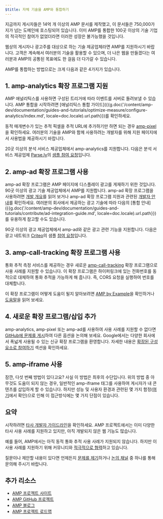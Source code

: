 ```yaml
---
$title: 자체 기술을 AMP와 통합하기
---
```


지금까지 게시자들은 14억 개 이상의 AMP 문서를 제작했고, 이 문서들은 750,000가지가 넘는 도메인에 호스팅되어 있습니다. 이미 AMP를 통합한 100곳 이상의 기술 기업의 적극적인 참여가 없었더라면 이러한 성장은 불가능했을 것입니다.

웹상의 게시자나 광고주를 대상으로 하는 기술 제공업체라면 AMP를 지원하시기 바랍니다. 고객은 계속해서 여러분의 기술을 활용할 수 있으며, 더 나은 웹을 만들겠다는 여러분과 AMP의 공통된 목표에도 한 걸음 더 다가갈 수 있습니다.

AMP를 통합하는 방법으로는 크게 다음과 같은 4가지가 있습니다.


## 1. amp-analytics 확장 프로그램 지원
AMP 애널리틱스를 사용하면 구성된 트리거에 따라 이벤트를 서버로 돌려보낼 수 있습니다. AMP 통합을 시작하려면 [애널리틱스 통합 가이드]({{g.doc('/content/amp-dev/documentation/guides-and-tutorials/optimize-measure/configure-analytics/index.md', locale=doc.locale).url.path}})를 확인하세요.

동적 매개변수가 있는 추적 픽셀을 추적 URL에 추가하기만 하면 되는 경우 [amp-pixel](/ko/docs/reference/components/amp-pixel.html)을 확인하세요. 여러분의 기술을 AMP와 함께 사용하려는 개발자를 위해 지원 페이지에서 사용법을 제공하시기 바랍니다.

20곳 이상의 분석 서비스 제공업체에서 amp-analytics를 지원합니다. 다음은 분석 서비스 제공업체 [Parse.ly](https://www.parsely.com/help/integration/google-amp/)의 [샘플 참여 요청](https://github.com/ampproject/amphtml/pull/1595)입니다.


## 2. amp-ad 확장 프로그램 사용

amp-ad 확장 프로그램은 AMP 페이지에 디스플레이 광고를 게재하기 위한 것입니다. 90곳 이상의 광고 기술 제공업체에서 AMP를 지원합니다.  amp-ad 확장 프로그램을 사용하려면 [개발 개요](https://github.com/ampproject/amphtml/tree/master/ads#overview)를 읽어 보거나 amp-ad 확장 프로그램 지원과 관련된 [개발자 안내](https://github.com/ampproject/amphtml/tree/master/ads#developer-guidelines-for-a-pull-request)를 확인하세요. 여러분의 회사에서 제공하는 광고 기술에 따라 다음의 [통합 안내]({{g.doc('/content/amp-dev/documentation/guides-and-tutorials/contribute/ad-integration-guide.md', locale=doc.locale).url.path}})를 유용하게 참고할 수도 있습니다.

90곳 이상의 광고 제공업체에서 amp-ad와 같은 광고 관련 기능을 지원합니다. 다음은 광고 네트워크 [Criteo](https://github.com/ampproject/amphtml/blob/master/ads/criteo.md)의 샘플 [참여 요청](https://github.com/ampproject/amphtml/pull/2299)입니다.

## 3. amp-call-tracking 확장 프로그램 사용

통화 추적 측정 서비스를 제공하는 경우 새로운 [amp-call-tracking](https://github.com/ampproject/amphtml/blob/master/extensions/amp-call-tracking/amp-call-tracking.md) 확장 프로그램으로 사용 사례를 지원할 수 있습니다. 이 확장 프로그램은 하이퍼링크에 있는 전화번호를 동적으로 대체하여 통화 추적을 가능하게 해 줍니다. 즉, CORS 요청을 실행하여 번호를 대체합니다.

이 확장 프로그램이 어떻게 도움이 될지 알아보려면 [AMP by Example](https://ampbyexample.com/components/amp-call-tracking/)을 확인하거나 [도움말](/ko/docs/reference/components/amp-call-tracking.html)을 읽어 보세요.

## 4. 새로운 확장 프로그램/삽입 추가

amp-analytics, amp-pixel 또는 amp-ad를 사용하여 사용 사례를 지원할 수 없다면 [GitHub에 문제를 게시](https://github.com/ampproject/amphtml/issues/new)하여 다른 옵션을 논의해 보세요. Google에서는 다양한 회사에서 폭넓게 사용될 수 있는 신규 확장 프로그램을 환영합니다. 자세한 내용은 [확장된 구성요소로 참여하기](https://github.com/ampproject/amphtml/blob/master/CONTRIBUTING.md#contributing-extended-components) 섹션을 확인하세요.

## 5. amp-iframe 사용

잠깐, 다섯 번째 방법이 있다고요? 사실 이 방법은 최후의 수단입니다. 위의 방법 중 아무것도 도움이 되지 않는 경우, 일반적인 amp-iframe 태그를 사용하여 게시자가 내 콘텐츠를 삽입하게 할 수 있습니다. 하지만 성능 및 사용자 환경과 관련된 몇 가지 함정([여기](/ko/docs/reference/components/amp-iframe.html#guideline:-prefer-specific-amp-components-to-amp-iframe)에서 확인)으로 인해 이 접근방식에는 몇 가지 단점이 있습니다.

## 요약

시작하려면 [타사 개발자 가이드라인](https://github.com/ampproject/amphtml/blob/master/3p/README.md)을 확인하세요. AMP 프로젝트에서는 이미 다양한 타사 사용 사례를 지원하고 있지만, 아직 개발되지 않은 웹 기능도 많습니다.

예를 들어, AMP에서는 아직 동적 통화 추적 사용 사례가 지원되지 않습니다. 하지만 이 사용 사례를 지원하기 위해 커뮤니티와 [적극적으로 협력](https://github.com/ampproject/amphtml/issues/5276)하고 있습니다.

질문이나 제안할 내용이 있다면 언제든지 [문제를 제기](https://github.com/ampproject/amphtml/blob/master/CONTRIBUTING.md#filing-issues)하거나 [논의 채널](https://github.com/ampproject/amphtml/blob/master/CONTRIBUTING.md#discussion-channels) 중 하나를 통해 문의해 주시기 바랍니다.

## 추가 리소스

- [AMP 프로젝트 사이트](https://www.ampproject.org/ko/)
- [AMP GitHub 프로젝트](https://github.com/ampproject/amphtml)
- [AMP 블로그](https://amphtml.wordpress.com/)
- [AMP 프로젝트 로드맵](/roadmap/)
 
 
